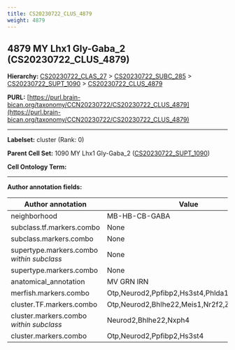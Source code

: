 ```yaml
---
title: CS20230722_CLUS_4879
weight: 4879
---
```

## 4879 MY Lhx1 Gly-Gaba_2 (CS20230722_CLUS_4879)
<b>Hierarchy: </b>
[CS20230722_CLAS_27](../CS20230722_CLAS_27) >
[CS20230722_SUBC_285](../CS20230722_SUBC_285) >
[CS20230722_SUPT_1090](../CS20230722_SUPT_1090) >
[CS20230722_CLUS_4879](../CS20230722_CLUS_4879)

**PURL:** [https://purl.brain-bican.org/taxonomy/CCN20230722/CS20230722_CLUS_4879](https://purl.brain-bican.org/taxonomy/CCN20230722/CS20230722_CLUS_4879)

---


**Labelset:** cluster (Rank: 0)

**Parent Cell Set:** 1090 MY Lhx1 Gly-Gaba_2 ([CS20230722_SUPT_1090](../CS20230722_SUPT_1090))



**Cell Ontology Term:** 

[MARKER GENES.]: #


---

[TRANSFERRED ANNOTATIONS.]: #


[AUTHOR ANNOTATION FIELDS.]: #


**Author annotation fields:**

| Author annotation | Value |
|-------------------|-------|
|neighborhood|MB-HB-CB-GABA|
|subclass.tf.markers.combo|None|
|subclass.markers.combo|None|
|supertype.markers.combo _within subclass_|None|
|supertype.markers.combo|None|
|anatomical_annotation|MV GRN IRN|
|merfish.markers.combo|Otp,Neurod2,Ppfibp2,Hs3st4,Phlda1,Htr7,Slc6a5|
|cluster.TF.markers.combo|Otp,Neurod2,Bhlhe22,Meis1,Nr2f2,Zfp536|
|cluster.markers.combo _within subclass_|Neurod2,Bhlhe22,Nxph4|
|cluster.markers.combo|Otp,Neurod2,Ppfibp2,Hs3st4|
